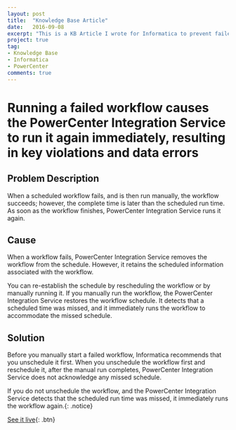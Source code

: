 ```yaml
---
layout: post
title:  "Knowledge Base Article"
date:   2016-09-08
excerpt: "This is a KB Article I wrote for Informatica to prevent failed workflows from continualy looping"
project: true
tag:
- Knowledge Base
- Informatica
- PowerCenter
comments: true
---
```

# Running a failed workflow causes the PowerCenter Integration Service to run it again immediately, resulting in key violations and data errors

## Problem Description
When a scheduled workflow fails, and is then run manually, the workflow succeeds; however, the complete time is later than the scheduled run time.
As soon as the workflow finishes, PowerCenter Integration Service runs it again.

## Cause
When a workflow fails, PowerCenter Integration Service removes the workflow from the schedule. However, it retains the scheduled information associated with the workflow.

You can re-establish the schedule by rescheduling the workflow or by manually running it. If you manually run the workflow, the PowerCenter Integration Service restores the workflow schedule. It detects that a scheduled time was missed, and it immediately runs the workflow to accommodate the missed schedule.

## Solution
​Before you manually start a failed workflow, Informatica recommends that you unschedule it first. When you unschedule the workflow first and reschedule it, after the manual run completes, PowerCenter Integration Service does not acknowledge any missed schedule.

If you do not unschedule the workflow, and the PowerCenter Integration Service detects that the scheduled run time was missed, it immediately runs the workflow again.{: .notice}

[See it live](https://kb.informatica.com/solution/23/Pages/54/335903.aspx?docid=335903&type=external&fromsource=eservice&index=1&myk=){: .btn}
